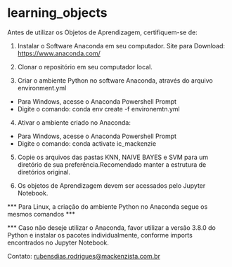 # learning_objects
Antes de utilizar os Objetos de Aprendizagem, certifiquem-se de:

1. Instalar o Software Anaconda em seu computador.
Site para Download: https://www.anaconda.com/

2. Clonar o repositório em seu computador local.

3. Criar o ambiente Python no software Anaconda, através do arquivo environment.yml
- Para Windows, acesse o Anaconda Powershell Prompt
- Digite o comando: conda env create -f environemtn.yml

4. Ativar o ambiente criado no Anaconda:
- Para Windows, acesse o Anaconda Powershell Prompt
- Digite o comando: conda activate ic_mackenzie

5. Copie os arquivos das pastas KNN, NAIVE BAYES e SVM para um diretório de sua preferência.Recomendado manter a estrutura de diretórios original.

6. Os objetos de Aprendizagem devem ser acessados pelo Jupyter Notebook.

*** Para Linux, a criação do ambiente Python no Anaconda segue os mesmos comandos ***

*** Caso não deseje utilizar o Anaconda, favor utilizar a versão 3.8.0 do Python e instalar os pacotes individualmente, conforme imports encontrados no Jupyter Notebook.

Contato: rubensdias.rodrigues@mackenzista.com.br

